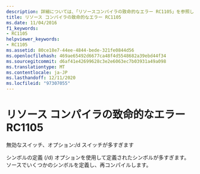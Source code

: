 ```yaml
---
description: 詳細については、「リソースコンパイラの致命的なエラー RC1105」を参照してください。
title: リソース コンパイラの致命的なエラー RC1105
ms.date: 11/04/2016
f1_keywords:
- RC1105
helpviewer_keywords:
- RC1105
ms.assetid: 80ce18e7-44ee-4844-bede-321fe0844d56
ms.openlocfilehash: 469ae65492d6677ca48f4d5548682a39ebd44f34
ms.sourcegitcommit: d6af41e42699628c3e2e6063ec7b03931a49a098
ms.translationtype: MT
ms.contentlocale: ja-JP
ms.lasthandoff: 12/11/2020
ms.locfileid: "97307055"
---
```

# <a name="resource-compiler-fatal-error-rc1105"></a>リソース コンパイラの致命的なエラー RC1105

無効なスイッチ、オプション:/d スイッチが多すぎます

シンボルの定義 (/d) オプションを使用して定義されたシンボルが多すぎます。 ソースでいくつかのシンボルを定義し、再コンパイルします。
